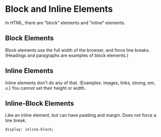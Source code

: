 # Block and Inline Elements

In HTML, there are "block" elements and "inline" elements.

## Block Elements

Block elements use the full width of the browser, and force line breaks. (Headings and paragraphs are examples of block elements.)

## Inline Elements

Inline elements don't do any of that. (Examples: images, links, strong, em, u.) You cannot set their height or width.

## Inline-Block Elements

Like an inline element, but can have padding and margin. Does not force a line break.

`display: inline-block;`